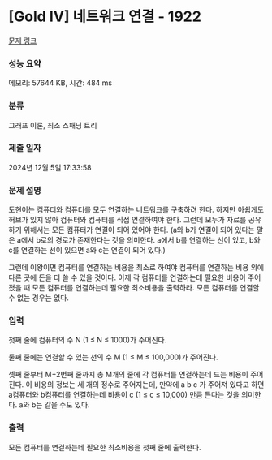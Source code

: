 # [Gold IV] 네트워크 연결 - 1922 

[문제 링크](https://www.acmicpc.net/problem/1922) 

### 성능 요약

메모리: 57644 KB, 시간: 484 ms

### 분류

그래프 이론, 최소 스패닝 트리

### 제출 일자

2024년 12월 5일 17:33:58

### 문제 설명

<p>도현이는 컴퓨터와 컴퓨터를 모두 연결하는 네트워크를 구축하려 한다. 하지만 아쉽게도 허브가 있지 않아 컴퓨터와 컴퓨터를 직접 연결하여야 한다. 그런데 모두가 자료를 공유하기 위해서는 모든 컴퓨터가 연결이 되어 있어야 한다. (a와 b가 연결이 되어 있다는 말은 a에서 b로의 경로가 존재한다는 것을 의미한다. a에서 b를 연결하는 선이 있고, b와 c를 연결하는 선이 있으면 a와 c는 연결이 되어 있다.)</p>

<p>그런데 이왕이면 컴퓨터를 연결하는 비용을 최소로 하여야 컴퓨터를 연결하는 비용 외에 다른 곳에 돈을 더 쓸 수 있을 것이다. 이제 각 컴퓨터를 연결하는데 필요한 비용이 주어졌을 때 모든 컴퓨터를 연결하는데 필요한 최소비용을 출력하라. 모든 컴퓨터를 연결할 수 없는 경우는 없다.</p>

### 입력 

 <p>첫째 줄에 컴퓨터의 수 N (1 ≤ N ≤ 1000)가 주어진다.</p>

<p>둘째 줄에는 연결할 수 있는 선의 수 M (1 ≤ M ≤ 100,000)가 주어진다.</p>

<p>셋째 줄부터 M+2번째 줄까지 총 M개의 줄에 각 컴퓨터를 연결하는데 드는 비용이 주어진다. 이 비용의 정보는 세 개의 정수로 주어지는데, 만약에 a b c 가 주어져 있다고 하면 a컴퓨터와 b컴퓨터를 연결하는데 비용이 c (1 ≤ c ≤ 10,000) 만큼 든다는 것을 의미한다. a와 b는 같을 수도 있다.</p>

### 출력 

 <p>모든 컴퓨터를 연결하는데 필요한 최소비용을 첫째 줄에 출력한다.</p>

